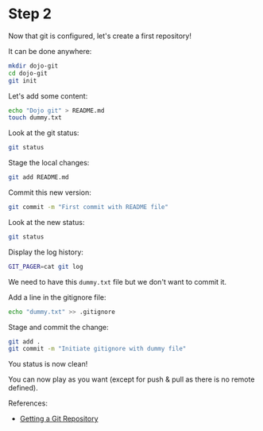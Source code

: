 # Step 2

Now that git is configured, let's create a first repository!

It can be done anywhere:

```bash
mkdir dojo-git
cd dojo-git
git init
```

Let's add some content:

```bash
echo "Dojo git" > README.md
touch dummy.txt
```

Look at the git status:

```bash
git status
```

Stage the local changes:

```bash
git add README.md
```

Commit this new version:

```bash
git commit -m "First commit with README file"
```

Look at the new status:

```bash
git status
```

Display the log history:

```bash
GIT_PAGER=cat git log
```

We need to have this `dummy.txt` file but we don't want to commit it.

Add a line in the gitignore file:

```bash
echo "dummy.txt" >> .gitignore
```

Stage and commit the change:

```bash
git add .
git commit -m "Initiate gitignore with dummy file"
```

You status is now clean!

You can now play as you want (except for push & pull as there is no remote defined).

References:

- [Getting a Git Repository](https://git-scm.com/book/en/v2/Git-Basics-Getting-a-Git-Repository)
